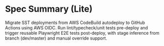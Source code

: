 # Spec Summary (Lite)

Migrate SST deployments from AWS CodeBuild autodeploy to GitHub Actions using AWS OIDC. Run lint/typecheck/unit tests pre-deploy and trigger reusable Playwright E2E tests post-deploy, with stage inference from branch (dev/master) and manual override support.
